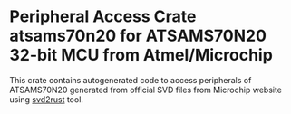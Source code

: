 # Peripheral Access Crate atsams70n20 for ATSAMS70N20 32-bit MCU from Atmel/Microchip

This crate contains autogenerated code to access peripherals of ATSAMS70N20 generated from official SVD files from Microchip website using [svd2rust](https://github.com/rust-embedded/svd2rust/) tool.